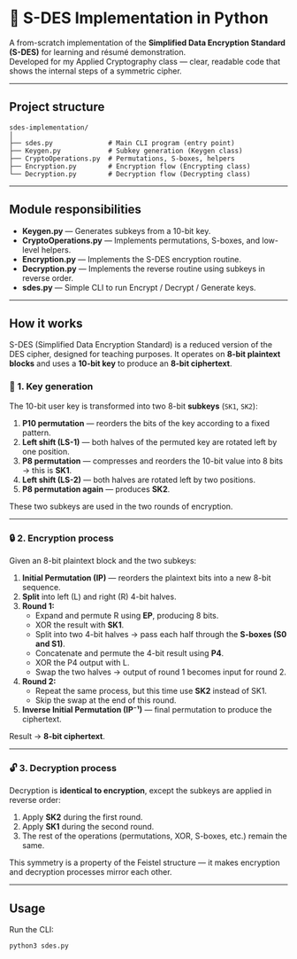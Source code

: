 # 🧩 S-DES Implementation in Python

A from-scratch implementation of the **Simplified Data Encryption Standard (S-DES)** for learning and résumé demonstration.  
Developed for my Applied Cryptography class — clear, readable code that shows the internal steps of a symmetric cipher.

---

## Project structure

~~~text
sdes-implementation/
│
├── sdes.py              # Main CLI program (entry point)
├── Keygen.py            # Subkey generation (Keygen class)
├── CryptoOperations.py  # Permutations, S-boxes, helpers
├── Encryption.py        # Encryption flow (Encrypting class)
└── Decryption.py        # Decryption flow (Decrypting class)
~~~

---

## Module responsibilities

- **Keygen.py** — Generates subkeys from a 10-bit key.  
- **CryptoOperations.py** — Implements permutations, S-boxes, and low-level helpers.  
- **Encryption.py** — Implements the S-DES encryption routine.  
- **Decryption.py** — Implements the reverse routine using subkeys in reverse order.  
- **sdes.py** — Simple CLI to run Encrypt / Decrypt / Generate keys.

---

## How it works

S-DES (Simplified Data Encryption Standard) is a reduced version of the DES cipher, designed for teaching purposes. 
It operates on **8-bit plaintext blocks** and uses a **10-bit key** to produce an **8-bit ciphertext**.

### 🔑 1. Key generation
The 10-bit user key is transformed into two 8-bit **subkeys** (`SK1`, `SK2`):

1. **P10 permutation** — reorders the bits of the key according to a fixed pattern.  
2. **Left shift (LS-1)** — both halves of the permuted key are rotated left by one position.  
3. **P8 permutation** — compresses and reorders the 10-bit value into 8 bits → this is **SK1**.  
4. **Left shift (LS-2)** — both halves are rotated left by two positions.  
5. **P8 permutation again** — produces **SK2**.  

These two subkeys are used in the two rounds of encryption.

---

### 🔒 2. Encryption process

Given an 8-bit plaintext block and the two subkeys:

1. **Initial Permutation (IP)** — reorders the plaintext bits into a new 8-bit sequence.  
2. **Split** into left (L) and right (R) 4-bit halves.  
3. **Round 1:**
   - Expand and permute R using **EP**, producing 8 bits.
   - XOR the result with **SK1**.
   - Split into two 4-bit halves → pass each half through the **S-boxes (S0 and S1)**.
   - Concatenate and permute the 4-bit result using **P4**.
   - XOR the P4 output with L.
   - Swap the two halves → output of round 1 becomes input for round 2.
4. **Round 2:**
   - Repeat the same process, but this time use **SK2** instead of SK1.
   - Skip the swap at the end of this round.
5. **Inverse Initial Permutation (IP⁻¹)** — final permutation to produce the ciphertext.

Result → **8-bit ciphertext**.

---

### 🔓 3. Decryption process

Decryption is **identical to encryption**, except the subkeys are applied in reverse order:

1. Apply **SK2** during the first round.  
2. Apply **SK1** during the second round.  
3. The rest of the operations (permutations, XOR, S-boxes, etc.) remain the same.

This symmetry is a property of the Feistel structure — it makes encryption and decryption processes mirror each other.

---

## Usage

Run the CLI:

~~~bash
python3 sdes.py
~~~
